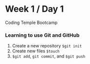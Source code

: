 # Week 1 / Day 1 

Coding Temple Bootcamp

### Learning to use Git and GitHub

1. Create a new repository `$git init`
2. Create new files `$touch`
3. `$git add`, `git commit`, and `$git push`